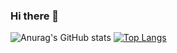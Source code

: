### Hi there 👋
![Anurag's GitHub stats](https://github-readme-stats.vercel.app/api?username=hitoshyamamoto&show_icons=true&theme=tokyonight)
[![Top Langs](https://github-readme-stats.vercel.app/api/top-langs/?username=hitoshyamamoto&hide=matlab,makefile,m&langs_count=10&layout=compact)](https://github.com/hitoshyamamoto/github-readme-stats)


<!--
**hitoshyamamoto/hitoshyamamoto** is a ✨ _special_ ✨ repository because its `README.md` (this file) appears on your GitHub profile.

Here are some ideas to get you started:

- 🔭 I’m currently working on ...
- 🌱 I’m currently learning ...
- 👯 I’m looking to collaborate on ...
- 🤔 I’m looking for help with ...
- 💬 Ask me about ...
- 📫 How to reach me: ...
- 😄 Pronouns: ...
- ⚡ Fun fact: ...
-->
